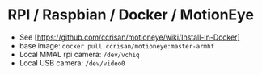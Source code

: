 # RPI / Raspbian / Docker / MotionEye

* See [https://github.com/ccrisan/motioneye/wiki/Install-In-Docker]
* base image: `docker pull ccrisan/motioneye:master-armhf`
* Local MMAL rpi camera: `/dev/vchiq`
* Local USB camera: `/dev/video0`
